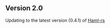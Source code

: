 Version 2.0
-----
Updating to the latest version (0.4.1) of [Haml-rs](https://github.com/haml-rs/haml-rs)